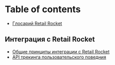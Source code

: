# Table of contents

* [Глосарий Retail Rocket](README.md)

## Интеграция с Retail Rocket

* [Общие принципы интеграции с Retail Rocket](integraciya-s-retail-rocket/obshie-principy-integracii-s-retail-rocket.md)
* [API трекинга пользовательского поведния](integraciya-s-retail-rocket/http-tracking-api.md)

